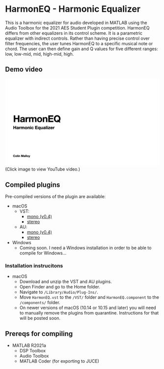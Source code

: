 # HarmonEQ - Harmonic Equalizer

This is a harmonic equalizer for audio developed in MATLAB using the Audio Toolbox for the 2021 AES Student Plugin competition.
HarmonEQ differs from other equalizers in its control scheme. It is a parametric equalizer with indirect controls.
Rather than having precise control over filter frequencies, the user tunes HarmonEQ to a specific musical note or chord.
The user can then define gain and Q values for five different ranges: low, low-mid, mid, high-mid, high.

## Demo video
[![Demo video](https://github.com/malloyca/HarmonEQ/blob/4d2fd777141e77f6b9c2302f6d13eea520b50bd0/video_title_screen.png)](https://youtu.be/qlQ4hnX0gDU)
(Click image to view YouTube video.)

## Compiled plugins
Pre-compiled versions of the plugin are available:
- macOS
  - VST:
    - [mono (v0.4)](https://github.com/malloyca/HarmonEQ/releases/download/v0.4/HarmonEQ_mono.vst.zip)
    - [stereo](https://github.com/malloyca/HarmonEQ/releases/download/v0.5/HarmonEQ.vst.zip)
  - AU:
    - [mono (v0.4)](https://github.com/malloyca/HarmonEQ/releases/download/v0.4/HarmonEQ_mono.component.zip)
    - [stereo](https://github.com/malloyca/HarmonEQ/releases/download/v0.5/HarmonEQ.component.zip)
- Windows
  - Coming soon. I need a Windows installation in order to be able to compile for Windows...

### Installation instrucitons
- macOS
  - Download and unzip the VST and AU plugins.
  - Open Finder and go to the Home folder.
  - Navigate to `/Library/Audio/Plug-Ins/`.
  - Move `HarmonEQ.vst` to the `/VST/` folder and `HarmonEQ.component` to the `/components/` folder.
  - On newer versions of macOS (10.14 or 10.15 and later) you will need to manually remove the plugins from quarantine. Instructions for that will be posted soon.

## Prereqs for compiling
- MATLAB R2021a
  - DSP Toolbox
  - Audio Toolbox
  - MATLAB Coder (for exporting to JUCE)
